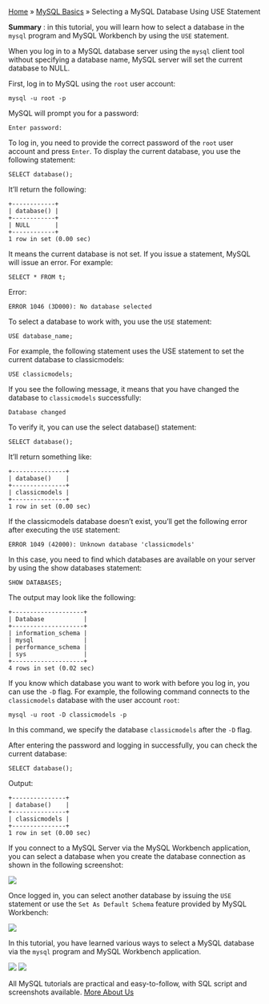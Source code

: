 

[Home](https://www.mysqltutorial.org/) » [MySQL
Basics](https://www.mysqltutorial.org/mysql-basics/) » Selecting a MySQL
Database Using USE Statement



 **Summary** : in this tutorial, you will learn how to select a database in
the `mysql` program and MySQL Workbench by using the `USE` statement.



When you log in to a MySQL database server using the `mysql` client tool
without specifying a database name, MySQL server will set the current database
to NULL.



First, log in to MySQL using the `root` user account:


    
    
    mysql -u root -p



MySQL will prompt you for a password:


    
    
    Enter password: 



To log in, you need to provide the correct password of the `root` user account
and press `Enter`. To display the current database, you use the following
statement:


    
    
    SELECT database();



It’ll return the following:


    
    
    +------------+
    | database() |
    +------------+
    | NULL       |
    +------------+
    1 row in set (0.00 sec)



It means the current database is not set. If you issue a statement, MySQL will
issue an error. For example:


    
    
    SELECT * FROM t;



Error:


    
    
    ERROR 1046 (3D000): No database selected



To select a database to work with, you use the `USE` statement:


    
    
    USE database_name;



For example, the following statement uses the USE statement to set the current
database to classicmodels:


    
    
    USE classicmodels;



If you see the following message, it means that you have changed the database
to `classicmodels` successfully:


    
    
    Database changed



To verify it, you can use the select database() statement:


    
    
    SELECT database();



It’ll return something like:


    
    
    +---------------+
    | database()    |
    +---------------+
    | classicmodels |
    +---------------+
    1 row in set (0.00 sec)



If the classicmodels database doesn’t exist, you’ll get the following error
after executing the `USE` statement:


    
    
    ERROR 1049 (42000): Unknown database 'classicmodels'



In this case, you need to find which databases are available on your server by
using the show databases statement:


    
    
    SHOW DATABASES;



The output may look like the following:


    
    
    +--------------------+
    | Database           |
    +--------------------+
    | information_schema |
    | mysql              |
    | performance_schema |
    | sys                |
    +--------------------+
    4 rows in set (0.02 sec)



If you know which database you want to work with before you log in, you can
use the `-D` flag. For example, the following command connects to the
`classicmodels` database with the user account `root`:


    
    
    mysql -u root -D classicmodels -p



In this command, we specify the database `classicmodels` after the `-D` flag.



After entering the password and logging in successfully, you can check the
current database:


    
    
    SELECT database();



Output:


    
    
    +---------------+
    | database()    |
    +---------------+
    | classicmodels |
    +---------------+
    1 row in set (0.00 sec)



If you connect to a MySQL Server via the MySQL Workbench application, you can
select a database when you create the database connection as shown in the
following screenshot:

![](https://www.mysqltutorial.org/wp-content/uploads/2018/09/MySQL-Select-Database-in-MySQL-Workbench.png)


Once logged in, you can select another database by issuing the `USE` statement
or use the `Set As Default Schema` feature provided by MySQL Workbench:

![](https://www.mysqltutorial.org/wp-content/uploads/2018/09/MySQL-Select-Database-change-default-schema.png)


In this tutorial, you have learned various ways to select a MySQL database via
the `mysql` program and MySQL Workbench application.

![](https://www.mysqltutorial.org/wp-content/themes/evolution/img/left.svg)
![](https://www.mysqltutorial.org/wp-content/themes/evolution/img/right.svg)


All MySQL tutorials are practical and easy-to-follow, with SQL script and
screenshots available. [More About Us](/about-us/)

